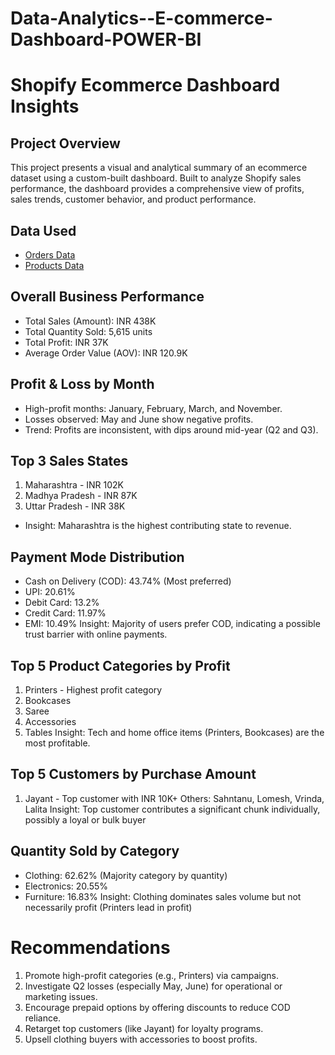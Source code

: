 # Data-Analytics--E-commerce-Dashboard-POWER-BI
# Shopify Ecommerce Dashboard Insights
## Project Overview
This project presents a visual and analytical summary of an ecommerce dataset using a custom-built dashboard. Built to analyze Shopify sales performance, the dashboard provides a comprehensive view of profits, sales trends, customer behavior, and product performance.
## Data Used
- <a href="https://github.com/rahul734790/Data-Analytics--E-commerce-Dashboard-POWER-BI/commit/9c1c1926d62a2803a6a164552c6d09be111e749b">Orders Data</a>
- <a href="https://github.com/rahul734790/Data-Analytics--E-commerce-Dashboard-POWER-BI/blob/main/Products.csv">Products
   Data</a>
## Overall Business Performance
* Total Sales (Amount): INR 438K
* Total Quantity Sold: 5,615 units
* Total Profit: INR 37K
* Average Order Value (AOV): INR 120.9K
## Profit & Loss by Month
* High-profit months: January, February, March, and November.
* Losses observed: May and June show negative profits.
* Trend: Profits are inconsistent, with dips around mid-year (Q2 and Q3).
##  Top 3 Sales States
1. Maharashtra - INR 102K
2. Madhya Pradesh - INR 87K
3. Uttar Pradesh - INR 38K
* Insight: Maharashtra is the highest contributing state to revenue.
## Payment Mode Distribution
* Cash on Delivery (COD): 43.74% (Most preferred)
* UPI: 20.61%
* Debit Card: 13.2%
* Credit Card: 11.97%
* EMI: 10.49%
Insight: Majority of users prefer COD, indicating a possible trust barrier with online payments.
## Top 5 Product Categories by Profit
1. Printers - Highest profit category
2. Bookcases
3. Saree
4. Accessories
5. Tables
Insight: Tech and home office items (Printers, Bookcases) are the most profitable.
## Top 5 Customers by Purchase Amount
1. Jayant - Top customer with INR 10K+
Others: Sahntanu, Lomesh, Vrinda, Lalita
Insight: Top customer contributes a significant chunk individually, possibly a loyal or bulk buyer
## Quantity Sold by Category
* Clothing: 62.62% (Majority category by quantity)
* Electronics: 20.55%
* Furniture: 16.83%
Insight: Clothing dominates sales volume but not necessarily profit (Printers lead in profit)
# Recommendations
1. Promote high-profit categories (e.g., Printers) via campaigns.
2. Investigate Q2 losses (especially May, June) for operational or marketing issues.
3. Encourage prepaid options by offering discounts to reduce COD reliance.
4. Retarget top customers (like Jayant) for loyalty programs.
5. Upsell clothing buyers with accessories to boost profits.
